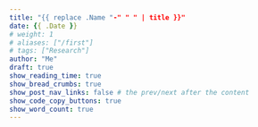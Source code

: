 ```yaml
---
title: "{{ replace .Name "-" " " | title }}"
date: {{ .Date }}
# weight: 1
# aliases: ["/first"]
# tags: ["Research"]
author: "Me"
draft: true
show_reading_time: true
show_bread_crumbs: true
show_post_nav_links: false # the prev/next after the content
show_code_copy_buttons: true
show_word_count: true
---
```

